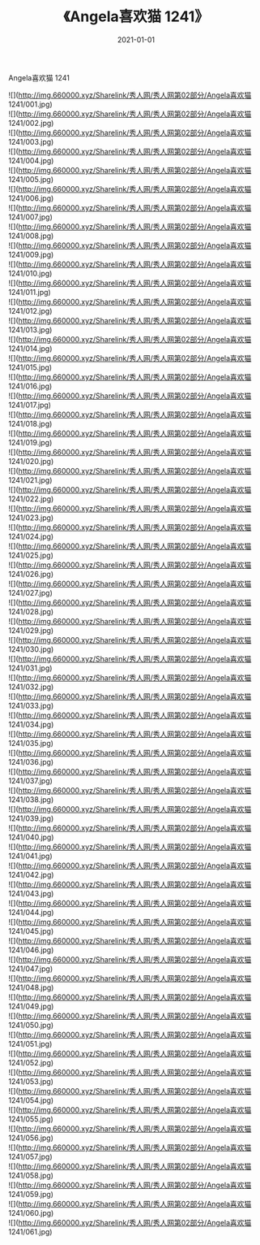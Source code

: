 ﻿---
layout: post
title:  《Angela喜欢猫 1241》
date:   2021-01-01
img: http://img.660000.xyz/Sharelink/秀人网/秀人网第02部分/Angela喜欢猫 1241/000.jpg
categories: [美女, 清纯, 唯美]
---

Angela喜欢猫 1241

  ![](http://img.660000.xyz/Sharelink/秀人网/秀人网第02部分/Angela喜欢猫 1241/001.jpg) <br> ![](http://img.660000.xyz/Sharelink/秀人网/秀人网第02部分/Angela喜欢猫 1241/002.jpg) <br> ![](http://img.660000.xyz/Sharelink/秀人网/秀人网第02部分/Angela喜欢猫 1241/003.jpg) <br> ![](http://img.660000.xyz/Sharelink/秀人网/秀人网第02部分/Angela喜欢猫 1241/004.jpg) <br> ![](http://img.660000.xyz/Sharelink/秀人网/秀人网第02部分/Angela喜欢猫 1241/005.jpg) <br> ![](http://img.660000.xyz/Sharelink/秀人网/秀人网第02部分/Angela喜欢猫 1241/006.jpg) <br> ![](http://img.660000.xyz/Sharelink/秀人网/秀人网第02部分/Angela喜欢猫 1241/007.jpg) <br> ![](http://img.660000.xyz/Sharelink/秀人网/秀人网第02部分/Angela喜欢猫 1241/008.jpg) <br> ![](http://img.660000.xyz/Sharelink/秀人网/秀人网第02部分/Angela喜欢猫 1241/009.jpg) <br> ![](http://img.660000.xyz/Sharelink/秀人网/秀人网第02部分/Angela喜欢猫 1241/010.jpg) <br> ![](http://img.660000.xyz/Sharelink/秀人网/秀人网第02部分/Angela喜欢猫 1241/011.jpg) <br> ![](http://img.660000.xyz/Sharelink/秀人网/秀人网第02部分/Angela喜欢猫 1241/012.jpg) <br> ![](http://img.660000.xyz/Sharelink/秀人网/秀人网第02部分/Angela喜欢猫 1241/013.jpg) <br> ![](http://img.660000.xyz/Sharelink/秀人网/秀人网第02部分/Angela喜欢猫 1241/014.jpg) <br> ![](http://img.660000.xyz/Sharelink/秀人网/秀人网第02部分/Angela喜欢猫 1241/015.jpg) <br> ![](http://img.660000.xyz/Sharelink/秀人网/秀人网第02部分/Angela喜欢猫 1241/016.jpg) <br> ![](http://img.660000.xyz/Sharelink/秀人网/秀人网第02部分/Angela喜欢猫 1241/017.jpg) <br> ![](http://img.660000.xyz/Sharelink/秀人网/秀人网第02部分/Angela喜欢猫 1241/018.jpg) <br> ![](http://img.660000.xyz/Sharelink/秀人网/秀人网第02部分/Angela喜欢猫 1241/019.jpg) <br> ![](http://img.660000.xyz/Sharelink/秀人网/秀人网第02部分/Angela喜欢猫 1241/020.jpg) <br> ![](http://img.660000.xyz/Sharelink/秀人网/秀人网第02部分/Angela喜欢猫 1241/021.jpg) <br> ![](http://img.660000.xyz/Sharelink/秀人网/秀人网第02部分/Angela喜欢猫 1241/022.jpg) <br> ![](http://img.660000.xyz/Sharelink/秀人网/秀人网第02部分/Angela喜欢猫 1241/023.jpg) <br> ![](http://img.660000.xyz/Sharelink/秀人网/秀人网第02部分/Angela喜欢猫 1241/024.jpg) <br> ![](http://img.660000.xyz/Sharelink/秀人网/秀人网第02部分/Angela喜欢猫 1241/025.jpg) <br> ![](http://img.660000.xyz/Sharelink/秀人网/秀人网第02部分/Angela喜欢猫 1241/026.jpg) <br> ![](http://img.660000.xyz/Sharelink/秀人网/秀人网第02部分/Angela喜欢猫 1241/027.jpg) <br> ![](http://img.660000.xyz/Sharelink/秀人网/秀人网第02部分/Angela喜欢猫 1241/028.jpg) <br> ![](http://img.660000.xyz/Sharelink/秀人网/秀人网第02部分/Angela喜欢猫 1241/029.jpg) <br> ![](http://img.660000.xyz/Sharelink/秀人网/秀人网第02部分/Angela喜欢猫 1241/030.jpg) <br> ![](http://img.660000.xyz/Sharelink/秀人网/秀人网第02部分/Angela喜欢猫 1241/031.jpg) <br> ![](http://img.660000.xyz/Sharelink/秀人网/秀人网第02部分/Angela喜欢猫 1241/032.jpg) <br> ![](http://img.660000.xyz/Sharelink/秀人网/秀人网第02部分/Angela喜欢猫 1241/033.jpg) <br> ![](http://img.660000.xyz/Sharelink/秀人网/秀人网第02部分/Angela喜欢猫 1241/034.jpg) <br> ![](http://img.660000.xyz/Sharelink/秀人网/秀人网第02部分/Angela喜欢猫 1241/035.jpg) <br> ![](http://img.660000.xyz/Sharelink/秀人网/秀人网第02部分/Angela喜欢猫 1241/036.jpg) <br> ![](http://img.660000.xyz/Sharelink/秀人网/秀人网第02部分/Angela喜欢猫 1241/037.jpg) <br> ![](http://img.660000.xyz/Sharelink/秀人网/秀人网第02部分/Angela喜欢猫 1241/038.jpg) <br> ![](http://img.660000.xyz/Sharelink/秀人网/秀人网第02部分/Angela喜欢猫 1241/039.jpg) <br> ![](http://img.660000.xyz/Sharelink/秀人网/秀人网第02部分/Angela喜欢猫 1241/040.jpg) <br> ![](http://img.660000.xyz/Sharelink/秀人网/秀人网第02部分/Angela喜欢猫 1241/041.jpg) <br> ![](http://img.660000.xyz/Sharelink/秀人网/秀人网第02部分/Angela喜欢猫 1241/042.jpg) <br> ![](http://img.660000.xyz/Sharelink/秀人网/秀人网第02部分/Angela喜欢猫 1241/043.jpg) <br> ![](http://img.660000.xyz/Sharelink/秀人网/秀人网第02部分/Angela喜欢猫 1241/044.jpg) <br> ![](http://img.660000.xyz/Sharelink/秀人网/秀人网第02部分/Angela喜欢猫 1241/045.jpg) <br> ![](http://img.660000.xyz/Sharelink/秀人网/秀人网第02部分/Angela喜欢猫 1241/046.jpg) <br> ![](http://img.660000.xyz/Sharelink/秀人网/秀人网第02部分/Angela喜欢猫 1241/047.jpg) <br> ![](http://img.660000.xyz/Sharelink/秀人网/秀人网第02部分/Angela喜欢猫 1241/048.jpg) <br> ![](http://img.660000.xyz/Sharelink/秀人网/秀人网第02部分/Angela喜欢猫 1241/049.jpg) <br> ![](http://img.660000.xyz/Sharelink/秀人网/秀人网第02部分/Angela喜欢猫 1241/050.jpg) <br> ![](http://img.660000.xyz/Sharelink/秀人网/秀人网第02部分/Angela喜欢猫 1241/051.jpg) <br> ![](http://img.660000.xyz/Sharelink/秀人网/秀人网第02部分/Angela喜欢猫 1241/052.jpg) <br> ![](http://img.660000.xyz/Sharelink/秀人网/秀人网第02部分/Angela喜欢猫 1241/053.jpg) <br> ![](http://img.660000.xyz/Sharelink/秀人网/秀人网第02部分/Angela喜欢猫 1241/054.jpg) <br> ![](http://img.660000.xyz/Sharelink/秀人网/秀人网第02部分/Angela喜欢猫 1241/055.jpg) <br> ![](http://img.660000.xyz/Sharelink/秀人网/秀人网第02部分/Angela喜欢猫 1241/056.jpg) <br> ![](http://img.660000.xyz/Sharelink/秀人网/秀人网第02部分/Angela喜欢猫 1241/057.jpg) <br> ![](http://img.660000.xyz/Sharelink/秀人网/秀人网第02部分/Angela喜欢猫 1241/058.jpg) <br> ![](http://img.660000.xyz/Sharelink/秀人网/秀人网第02部分/Angela喜欢猫 1241/059.jpg) <br> ![](http://img.660000.xyz/Sharelink/秀人网/秀人网第02部分/Angela喜欢猫 1241/060.jpg) <br> ![](http://img.660000.xyz/Sharelink/秀人网/秀人网第02部分/Angela喜欢猫 1241/061.jpg) <br>